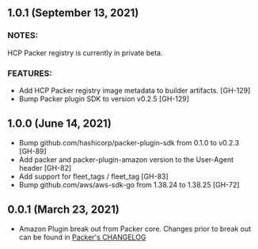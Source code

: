 ## 1.0.1 (September 13, 2021)
### NOTES:
HCP Packer registry is currently in private beta.

### FEATURES:
* Add HCP Packer registry image metadata to builder artifacts. [GH-129]
* Bump Packer plugin SDK to version v0.2.5 [GH-129]

## 1.0.0 (June 14, 2021)

* Bump github.com/hashicorp/packer-plugin-sdk from 0.1.0 to v0.2.3 [GH-89]
* Add packer and packer-plugin-amazon version to the User-Agent header [GH-82]
* Add support for fleet_tags / fleet_tag [GH-83]
* Bump github.com/aws/aws-sdk-go from 1.38.24 to 1.38.25 [GH-72]

## 0.0.1 (March 23, 2021)

* Amazon Plugin break out from Packer core. Changes prior to break out can be found in [Packer's CHANGELOG](https://github.com/hashicorp/packer/blob/master/CHANGELOG.md)
